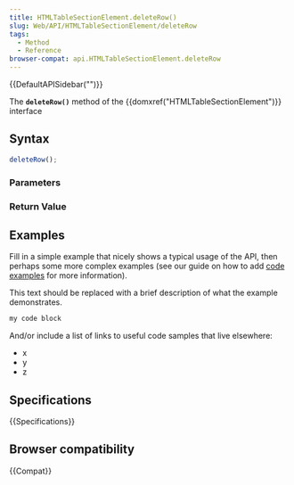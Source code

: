 ```yaml
---
title: HTMLTableSectionElement.deleteRow()
slug: Web/API/HTMLTableSectionElement/deleteRow
tags:
  - Method
  - Reference
browser-compat: api.HTMLTableSectionElement.deleteRow
---
```

{{DefaultAPISidebar("")}}

The **`deleteRow()`** method of the {{domxref("HTMLTableSectionElement")}} interface 

## Syntax

```js
deleteRow();
```

### Parameters



### Return Value



## Examples

Fill in a simple example that nicely shows a typical usage of the API, then perhaps some more complex examples (see our guide on how to add [code examples](/en-US/docs/MDN/Contribute/Structures/Code_examples) for more information).

This text should be replaced with a brief description of what the example demonstrates.

```js
my code block
```

And/or include a list of links to useful code samples that live elsewhere:

*   x
*   y
*   z

## Specifications

{{Specifications}}

## Browser compatibility

{{Compat}}

